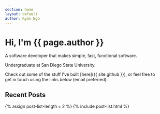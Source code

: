 ```yaml
---
section: home
layout: default 
author: Ryan Ngo
---
```


# Hi, I'm {{ page.author }}

A software developer that makes simple, fast, functional software.

Undergraduate at San Diego State University.

Check out some of the stuff I've built [here]({{ site.github }}), or
feel free to get in touch using the links below (email preferred).





## Recent Posts
{% assign post-list-length = 2 %}
{% include post-list.html %}
